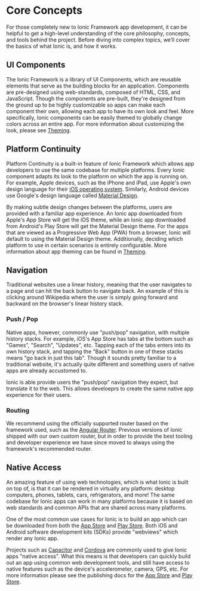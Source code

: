 ---
---

# Core Concepts

<p class="intro" markdown="1">
For those completely new to Ionic Framework app development, it can be helpful to get a high-level understanding of the core philosophy, concepts, and tools behind the project. Before diving into complex topics, we’ll cover the basics of what Ionic is, and how it works.
</p>


## UI Components

The Ionic Framework is a library of UI Components, which are reusable elements that serve as the building blocks for an application. Components are pre-designed using web-standards, composed of HTML, CSS, and JavaScript. Though the components are pre-built, they're designed from the ground up to be highly customizable so apps can make each component their own, allowing each app to have its own look and feel. More specifically, Ionic components can be easily themed to globally change colors across an entire app. For more information about customizing the look, please see [Theming](/docs/theming/basics).


## Platform Continuity

Platform Continuity is a built-in feature of Ionic Framework which allows app developers to use the same codebase for multiple platforms. Every Ionic component adapts its look to the platform on which the app is running on. For example, Apple devices, such as the iPhone and iPad, use Apple's own design language for their [iOS operating system](https://www.apple.com/ios). Similarly, Android devices use Google's design language called [Material Design](https://material.io/guidelines/).

By making subtle design changes between the platforms, users are provided with a familiar app experience. An Ionic app downloaded from Apple's App Store will get the iOS theme, while an Ionic app downloaded from Android's Play Store will get the Material Design theme. For the apps that are viewed as a Progressive Web App (PWA) from a browser, Ionic will default to using the Material Design theme. Additionally, deciding which platform to use in certain scenarios is entirely configurable. More information about app theming can be found in [Theming](/docs/theming/basics).


## Navigation

Traditional websites use a linear history, meaning that the user navigates to a page and can hit the back button to navigate back. An example of this is clicking around Wikipedia where the user is simply going forward and backward on the browser's linear history stack.

### Push / Pop

Native apps, however, commonly use "push/pop" navigation, with multiple history stacks. For example, iOS's App Store has tabs at the bottom such as "Games", "Search", "Updates", etc. Tapping each of the tabs enters into its own history stack, and tapping the "Back" button in one of these stacks means "go back in just this tab". Though it sounds pretty familiar to a traditional website, it's actually quite different and something users of native apps are already accustomed to.

Ionic is able provide users the "push/pop" navigation they expect, but translate it to the web. This allows develoeprs to create the same native app experience for their users.


### Routing

We recommend using the officially supported router based on the framework used, such as the [Angular Router](https://angular.io/guide/router). Previous versions of Ionic shipped with our own custom router, but in order to provide the best tooling and developer experience we have since moved to always using the framework's recommended router.


## Native Access

An amazing feature of using web technologies, which is what Ionic is built on top of, is that it can be rendered in virtually any platform: desktop computers, phones, tablets, cars, refrigerators, and more! The same codebase for Ionic apps can work in many platforms because it is based on web standards and common APIs that are shared across many platforms.

One of the most common use cases for Ionic is to build an app which can be downloaded from both the [App Store](https://www.apple.com/ios/app-store/) and [Play Store](https://play.google.com/). Both iOS and Android software development kits (SDKs) provide "webviews" which render any Ionic app.

Projects such as <a href="https://capacitor.ionicframework.com/" target="_blank">Capacitor</a> and [Cordova](https://cordova.apache.org/) are commonly used to give Ionic apps "native access". What this means is that developers can quickly build out an app using common web development tools, and still have access to native features such as the device's accelerometer, camera, GPS, etc. For more information please see the publishing docs for the [App Store](/docs/publishing/app-store) and [Play Store](http://ionic-docs.herokuapp.com/docs/publishing/play-store).
